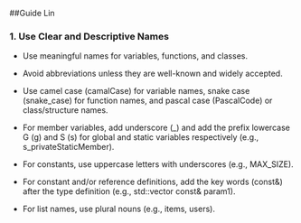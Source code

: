##Guide Lin


### 1. Use Clear and Descriptive Names

-	Use meaningful names for variables, functions, and classes.

-	Avoid abbreviations unless they are well-known and widely accepted.

-	Use camel case (camalCase) for variable names, snake case (snake_case) for function names, and pascal case (PascalCode) or class/structure names.

-	For member variables, add underscore (_) and add the prefix lowercase G (g) and S (s) for global and static variables respectively (e.g., s_privateStaticMember).

-	For constants, use uppercase letters with underscores (e.g., MAX_SIZE).

-	For constant and/or reference definitions, add the key words (const&) after the type definition (e.g., std::vector<int> const& param1).

-	For list names, use plural nouns (e.g., items, users).



